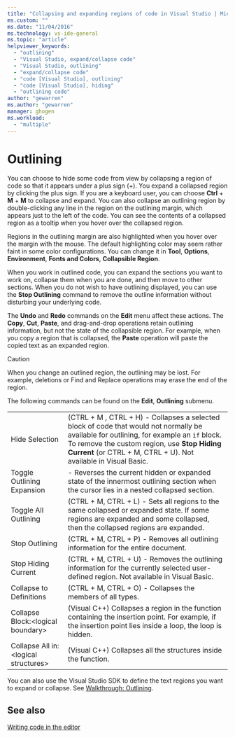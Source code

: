 ```yaml
---
title: "Collapsing and expanding regions of code in Visual Studio | Microsoft Docs"
ms.custom: ""
ms.date: "11/04/2016"
ms.technology: vs-ide-general
ms.topic: "article"
helpviewer_keywords: 
  - "outlining"
  - "Visual Studio, expand/collapse code"
  - "Visual Studio, outlining"
  - "expand/collapse code"
  - "code [Visual Studio], outlining"
  - "code [Visual Studio], hiding"
  - "outlining code"
author: "gewarren"
ms.author: "gewarren"
manager: ghogen
ms.workload: 
  - "multiple"
---
```

# Outlining

You can choose to hide some code from view by collapsing a region of code so that it appears under a plus sign (+). You expand a collapsed region by clicking the plus sign. If you are a keyboard user, you can choose **Ctrl** + **M** + **M** to collapse and expand. You can also collapse an outlining region by double-clicking any line in the region on the outlining margin, which appears just to the left of the code. You can see the contents of a collapsed region as a tooltip when you hover over the collapsed region.

Regions in the outlining margin are also highlighted when you hover over the margin with the mouse. The default highlighting color may seem rather faint in some color configurations. You can change it in **Tool**, **Options**, **Environment**, **Fonts and Colors**, **Collapsible Region**.

When you work in outlined code, you can expand the sections you want to work on, collapse them when you are done, and then move to other sections. When you do not wish to have outlining displayed, you can use the **Stop Outlining** command to remove the outline information without disturbing your underlying code.

The **Undo** and **Redo** commands on the **Edit** menu affect these actions. The **Copy**, **Cut**, **Paste**, and drag-and-drop operations retain outlining information, but not the state of the collapsible region. For example, when you copy a region that is collapsed, the **Paste** operation will paste the copied text as an expanded region.

> [!CAUTION]
> When you change an outlined region, the outlining may be lost. For example, deletions or Find and Replace operations may erase the end of the region.

The following commands can be found on the **Edit**, **Outlining** submenu.

|||
|-|-|
|Hide Selection|(CTRL + M , CTRL + H) - Collapses a selected block of code that would not normally be available for outlining, for example an `if` block. To remove the custom region, use **Stop Hiding Current** (or CTRL + M, CTRL + U). Not available in Visual Basic.|  
|Toggle Outlining Expansion|- Reverses the current hidden or expanded state of the innermost outlining section when the cursor lies in a nested collapsed section.|  
|Toggle All Outlining|(CTRL + M, CTRL + L) - Sets all regions to the same collapsed or expanded state. If some regions are expanded and some collapsed, then the collapsed regions are expanded.|  
|Stop Outlining|(CTRL + M, CTRL + P) - Removes all outlining information for the entire document.|  
|Stop Hiding Current|(CTRL + M, CTRL + U)  - Removes the outlining information for the currently selected user-defined region. Not available in Visual Basic.|  
|Collapse to Definitions|(CTRL + M, CTRL + O) - Collapses the members of all types.|  
|Collapse Block:\<logical boundary>|(Visual C++) Collapses a region in the function containing the insertion point. For example, if the insertion point lies inside a loop, the loop is hidden.|  
|Collapse All in: \<logical structures>|(Visual C++) Collapses all the structures inside the function.|  

You can also use the Visual Studio SDK to define the text regions you want to expand or collapse. See [Walkthrough: Outlining](../extensibility/walkthrough-outlining.md).

## See also

[Writing code in the editor](../ide/writing-code-in-the-code-and-text-editor.md)